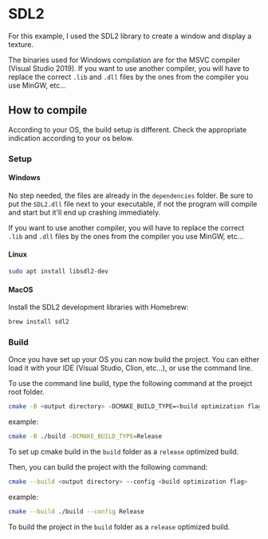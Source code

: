 # SDL2

For this example, I used the SDL2 library to create a window and display a texture.

The binaries used for Windows compilation are for the MSVC compiler (Visual Studio 2019). If you want to use another
compiler, you will have to replace the correct `.lib` and `.dll` files by the ones from the compiler you use MinGW,
etc...

## How to compile

According to your OS, the build setup is different. Check the appropriate indication according to your os below.

### Setup

#### Windows

No step needed, the files are already in the `dependencies` folder.
Be sure to put the `SDL2.dll` file next to your executable, if not the program will compile and start but it'll end up
crashing immediately.

If you want to use another compiler, you will have to replace the correct `.lib` and `.dll` files by the ones from the
compiler you use MinGW, etc...

#### Linux

```bash
sudo apt install libsdl2-dev
```

#### MacOS

Install the SDL2 development libraries with Homebrew:

```bash
brew install sdl2
```

### Build

Once you have set up your OS you can now build the project.
You can either load it with your IDE (Visual Studio, Clion, etc...), or use the command line.

To use the command line build, type the following command at the proejct root folder.

```bash
cmake -B <output directory> -DCMAKE_BUILD_TYPE=<build optimization flag>
```

example:

```bash
cmake -B ./build -DCMAKE_BUILD_TYPE=Release
```

To set up cmake build in the `build` folder as a `release` optimized build.

Then, you can build the project with the following command:

```bash
cmake --build <output directory> --config <build optimization flag>
```

example:

```bash
cmake --build ./build --config Release
```

To build the project in the `build` folder as a `release` optimized build.
